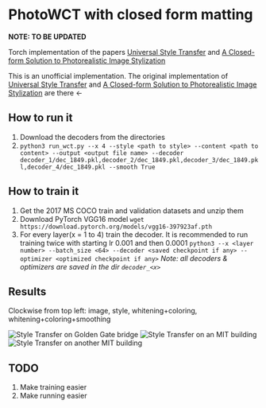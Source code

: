 # PhotoWCT with closed form matting
**NOTE: TO BE UPDATED**

Torch implementation of the papers [Universal Style Transfer](https://arxiv.org/pdf/1705.08086.pdf) and [A Closed-form Solution to Photorealistic Image Stylization](https://arxiv.org/abs/1802.06474)

This is an unofficial implementation.
The original implementation of [Universal Style Transfer](https://github.com/Yijunmaverick/UniversalStyleTransfer) and [A Closed-form Solution to Photorealistic Image Stylization](https://github.com/NVIDIA/FastPhotoStyle) are there <-

## How to run it
1. Download the decoders from the directories
2. ```python3 run_wct.py --x 4 --style <path to style> --content <path to content> --output <output file name> --decoder decoder_1/dec_1849.pkl,decoder_2/dec_1849.pkl,decoder_3/dec_1849.pkl,decoder_4/dec_1849.pkl --smooth True```

## How to train it
1. Get the 2017 MS COCO train and validation datasets and unzip them
2. Download PyTorch VGG16 model
```wget https://download.pytorch.org/models/vgg16-397923af.pth```
3. For every layer(x = 1 to 4) train the decoder. It is recommended to run training twice with starting lr 0.001 and then 0.0001
```python3 --x <layer number> --batch_size <64> --decoder <saved checkpoint if any> --optimizer <optimized checkpoint if any>```
*Note: all decoders & optimizers are saved in the dir `decoder_<x>`*

## Results
Clockwise from top left: image, style, whitening+coloring, whitening+coloring+smoothing

![Style Transfer on Golden Gate bridge](./golden_github.jpg)
![Style Transfer on an MIT building](./mit1_github.jpg)
![Style Transfer on another MIT building](./mit2_github.jpg)

## TODO
1. Make training easier
2. Make running easier
